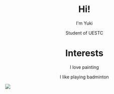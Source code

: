 

<h1 align="center">Hi!</h1>

<p align="center">I'm Yuki</p>

<p align="center">Student of UESTC</p>

<h1 align="center">Interests</h1>

<p align="center">I love painting</p>

<p align="center">I like playing badminton</p>


<img align="center" src="https://github-readme-stats.vercel.app/api?username=Yukiyousa&show_icons=true">

